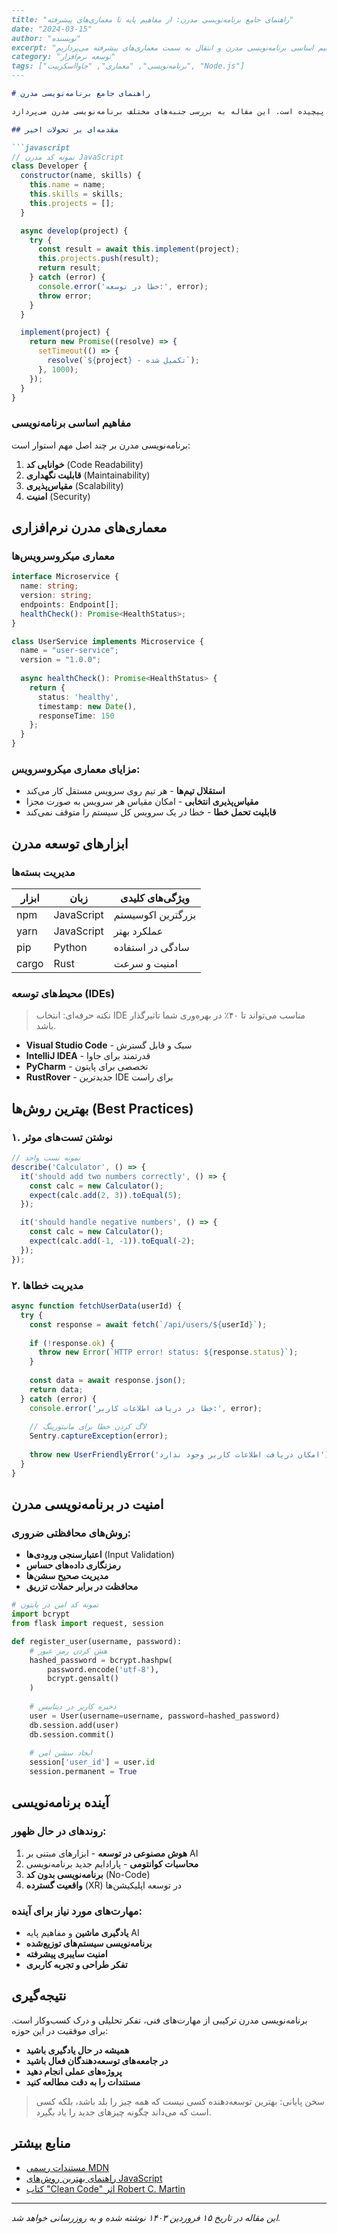 ```markdown
---
title: "راهنمای جامع برنامه‌نویسی مدرن: از مفاهیم پایه تا معماری‌های پیشرفته"
date: "2024-03-15"
author: "نویسنده"
excerpt: "در این مقاله به بررسی مفاهیم اساسی برنامه‌نویسی مدرن و انتقال به سمت معماری‌های پیشرفته می‌پردازیم."
category: "توسعه نرم‌افزار"
tags: ["برنامه‌نویسی", "معماری", "جاوااسکریپت", "Node.js"]
---

# راهنمای جامع برنامه‌نویسی مدرن

در دنیای امروز، برنامه‌نویسی نه تنها یک مهارت فنی، بلکه یک زبان جهانی برای حل مسائل پیچیده است. این مقاله به بررسی جنبه‌های مختلف برنامه‌نویسی مدرن می‌پردازد.

## مقدمه‌ای بر تحولات اخیر

```javascript
// نمونه کد مدرن JavaScript
class Developer {
  constructor(name, skills) {
    this.name = name;
    this.skills = skills;
    this.projects = [];
  }

  async develop(project) {
    try {
      const result = await this.implement(project);
      this.projects.push(result);
      return result;
    } catch (error) {
      console.error('خطا در توسعه:', error);
      throw error;
    }
  }

  implement(project) {
    return new Promise((resolve) => {
      setTimeout(() => {
        resolve(`${project} - تکمیل شده`);
      }, 1000);
    });
  }
}
```

### مفاهیم اساسی برنامه‌نویسی

برنامه‌نویسی مدرن بر چند اصل مهم استوار است:

1. **خوانایی کد** (Code Readability)
2. **قابلیت نگهداری** (Maintainability)
3. **مقیاس‌پذیری** (Scalability)
4. **امنیت** (Security)

## معماری‌های مدرن نرم‌افزاری

### معماری میکروسرویس‌ها

```typescript
interface Microservice {
  name: string;
  version: string;
  endpoints: Endpoint[];
  healthCheck(): Promise<HealthStatus>;
}

class UserService implements Microservice {
  name = "user-service";
  version = "1.0.0";
  
  async healthCheck(): Promise<HealthStatus> {
    return {
      status: 'healthy',
      timestamp: new Date(),
      responseTime: 150
    };
  }
}
```

### مزایای معماری میکروسرویس:

- **استقلال تیم‌ها** - هر تیم روی سرویس مستقل کار می‌کند
- **مقیاس‌پذیری انتخابی** - امکان مقیاس هر سرویس به صورت مجزا
- **قابلیت تحمل خطا** - خطا در یک سرویس کل سیستم را متوقف نمی‌کند

## ابزارهای توسعه مدرن

### مدیریت بسته‌ها

| ابزار | زبان | ویژگی‌های کلیدی |
|-------|------|------------------|
| npm | JavaScript | بزرگترین اکوسیستم |
| yarn | JavaScript | عملکرد بهتر |
| pip | Python | سادگی در استفاده |
| cargo | Rust | امنیت و سرعت |

### محیط‌های توسعه (IDEs)

> نکته حرفه‌ای: انتخاب IDE مناسب می‌تواند تا ۴۰٪ در بهره‌وری شما تاثیرگذار باشد.

- **Visual Studio Code** - سبک و قابل گسترش
- **IntelliJ IDEA** - قدرتمند برای جاوا
- **PyCharm** - تخصصی برای پایتون
- **RustRover** - جدیدترین IDE برای راست

## بهترین روش‌ها (Best Practices)

### ۱. نوشتن تست‌های موثر

```javascript
// نمونه تست واحد
describe('Calculator', () => {
  it('should add two numbers correctly', () => {
    const calc = new Calculator();
    expect(calc.add(2, 3)).toEqual(5);
  });

  it('should handle negative numbers', () => {
    const calc = new Calculator();
    expect(calc.add(-1, -1)).toEqual(-2);
  });
});
```

### ۲. مدیریت خطاها

```javascript
async function fetchUserData(userId) {
  try {
    const response = await fetch(`/api/users/${userId}`);
    
    if (!response.ok) {
      throw new Error(`HTTP error! status: ${response.status}`);
    }
    
    const data = await response.json();
    return data;
  } catch (error) {
    console.error('خطا در دریافت اطلاعات کاربر:', error);
    
    // لاگ کردن خطا برای مانیتورینگ
    Sentry.captureException(error);
    
    throw new UserFriendlyError('امکان دریافت اطلاعات کاربر وجود ندارد');
  }
}
```

## امنیت در برنامه‌نویسی مدرن

### روش‌های محافظتی ضروری:

- **اعتبارسنجی ورودی‌ها** (Input Validation)
- **رمزنگاری داده‌های حساس**
- **مدیریت صحیح سشن‌ها**
- **محافظت در برابر حملات تزریق**

```python
# نمونه کد امن در پایتون
import bcrypt
from flask import request, session

def register_user(username, password):
    # هش کردن رمز عبور
    hashed_password = bcrypt.hashpw(
        password.encode('utf-8'), 
        bcrypt.gensalt()
    )
    
    # ذخیره کاربر در دیتابیس
    user = User(username=username, password=hashed_password)
    db.session.add(user)
    db.session.commit()
    
    # ایجاد سشن امن
    session['user_id'] = user.id
    session.permanent = True
```

## آینده برنامه‌نویسی

### روندهای در حال ظهور:

1. **هوش مصنوعی در توسعه** - ابزارهای مبتنی بر AI
2. **محاسبات کوانتومی** - پارادایم جدید برنامه‌نویسی
3. **برنامه‌نویسی بدون کد** (No-Code)
4. **واقعیت گسترده** (XR) در توسعه اپلیکیشن‌ها

### مهارت‌های مورد نیاز برای آینده:

- **یادگیری ماشین** و مفاهیم پایه AI
- **برنامه‌نویسی سیستم‌های توزیع‌شده**
- **امنیت سایبری پیشرفته**
- **تفکر طراحی و تجربه کاربری**

## نتیجه‌گیری

برنامه‌نویسی مدرن ترکیبی از مهارت‌های فنی، تفکر تحلیلی و درک کسب‌وکار است. برای موفقیت در این حوزه:

- **همیشه در حال یادگیری باشید**
- **در جامعه‌های توسعه‌دهندگان فعال باشید**
- **پروژه‌های عملی انجام دهید**
- **مستندات را به دقت مطالعه کنید**

> سخن پایانی: بهترین توسعه‌دهنده کسی نیست که همه چیز را بلد باشد، بلکه کسی است که می‌داند چگونه چیزهای جدید را یاد بگیرد.

## منابع بیشتر

- [مستندات رسمی MDN](https://developer.mozilla.org)
- [راهنمای بهترین روش‌های JavaScript](https://github.com/airbnb/javascript)
- [کتاب "Clean Code" اثر Robert C. Martin]()

---

*این مقاله در تاریخ ۱۵ فروردین ۱۴۰۳ نوشته شده و به روزرسانی خواهد شد.*
```
